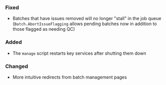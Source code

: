 ### Fixed

- Batches that have issues removed will no longer "stall" in the job queue
  (`Batch.AbortIssueFlagging` allows pending batches now in addition to those
  flagged as needing QC)

### Added

- The `manage` script restarts key services after shutting them down

### Changed

- More intuitive redirects from batch management pages
